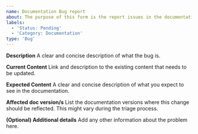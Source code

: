 ```yaml
---
name: Documentation Bug report
about: The purpose of this form is the report issues in the documentation. 
labels: 
  - 'Status: Pending'
  - 'Category: Documentation'
type: 'Bug'
---
```


<!-- For bugs in OpenNebula and the relevant documentation, report a bug [here](https://github.com/OpenNebula/one/issues/new?template=bug_report.md) -->

**Description**
A clear and concise description of what the bug is.

**Current Content**
Link and description to the existing content that needs to be updated.

**Expected Content**
A clear and concise description of what you expect to see in the documentation.

**Affected doc version/s**
List the documentation versions where this change should be reflected. This might vary during the triage process.

**(Optional) Additional details**
Add any other information about the problem here.
